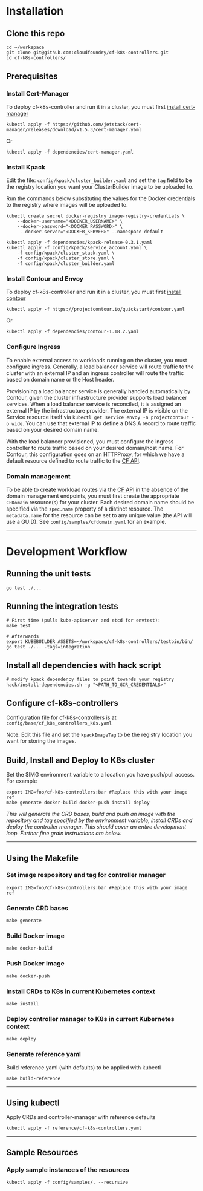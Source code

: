 # Installation
## Clone this repo

```
cd ~/workspace
git clone git@github.com:cloudfoundry/cf-k8s-controllers.git
cd cf-k8s-controllers/
```

## Prerequisites

### Install Cert-Manager
To deploy cf-k8s-controller and run it in a cluster, you must first [install cert-manager](https://cert-manager.io/docs/installation/) 
```
kubectl apply -f https://github.com/jetstack/cert-manager/releases/download/v1.5.3/cert-manager.yaml
```
Or
```
kubectl apply -f dependencies/cert-manager.yaml
```

### Install Kpack

Edit the file: `config/kpack/cluster_builder.yaml` and set the `tag` field to be the registry location you want your ClusterBuilder image to be uploaded to.

Run the commands below substituting the values for the Docker credentials to the registry where images will be uploaded to.
```
kubectl create secret docker-registry image-registry-credentials \
    --docker-username="<DOCKER_USERNAME>" \
    --docker-password="<DOCKER_PASSWORD>" \
     --docker-server="<DOCKER_SERVER>" --namespace default

kubectl apply -f dependencies/kpack-release-0.3.1.yaml
kubectl apply -f config/kpack/service_account.yaml \
    -f config/kpack/cluster_stack.yaml \
    -f config/kpack/cluster_store.yaml \
    -f config/kpack/cluster_builder.yaml
```

### Install Contour and Envoy

To deploy cf-k8s-controller and run it in a cluster, you must first [install contour](https://projectcontour.io/getting-started/) 
```
kubectl apply -f https://projectcontour.io/quickstart/contour.yaml
```
Or
```
kubectl apply -f dependencies/contour-1.18.2.yaml

```

### Configure Ingress
To enable external access to workloads running on the cluster, you must configure ingress. Generally, a load balancer service will route traffic to the cluster with an external IP and an ingress controller will route the traffic based on domain name or the Host header.

Provisioning a load balancer service is generally handled automatically by Contour, given the cluster infrastructure provider supports load balancer services. When a load balancer service is reconciled, it is assigned an external IP by the infrastructure provider. The external IP is visible on the Service resource itself via `kubectl get service envoy -n projectcontour -o wide`. You can use that external IP to define a DNS A record to route traffic based on your desired domain name.

With the load balancer provisioned, you must configure the ingress controller to route traffic based on your desired domain/host name. For Contour, this configuration goes on an HTTPProxy, for which we have a default resource defined to route traffic to the [CF API](https://github.com/cloudfoundry/cf-k8s-api).

### Domain management
To be able to create workload routes via the [CF API](https://github.com/cloudfoundry/cf-k8s-api) in the absence of the domain management endpoints, you must first create the appropriate `CFDomain` resource(s) for your cluster. Each desired domain name should be specified via the `spec.name` property of a distinct resource. The `metadata.name` for the resource can be set to any unique value (the API will use a GUID). See `config/samples/cfdomain.yaml` for an example.

---
# Development Workflow

## Running the unit tests
```
go test ./...
```

## Running the integration tests
```
# First time (pulls kube-apiserver and etcd for envtest):
make test

# Afterwards
export KUBEBUILDER_ASSETS=~/workspace/cf-k8s-controllers/testbin/bin/
go test ./... -tags=integration
```
## Install all dependencies with hack script
```
# modify kpack dependency files to point towards your registry
hack/install-dependencies.sh -g "<PATH_TO_GCR_CREDENTIALS>"
```

## Configure cf-k8s-controllers
Configuration file for cf-k8s-controllers is at `config/base/cf_k8s_controllers_k8s.yaml`

Note: Edit this file and set the `kpackImageTag` to be the registry location you want for storing the images. 

## Build, Install and Deploy to K8s cluster
Set the $IMG environment variable to a location you have push/pull access. For example 
```
export IMG=foo/cf-k8s-controllers:bar #Replace this with your image ref
make generate docker-build docker-push install deploy
```
*This will generate the CRD bases, build and push an image with the repository and tag specified by the environment variable, install CRDs and deploy the controller manager. This should cover an entire development loop. Further fine grain instructions are below.*

---
## Using the Makefile
### Set image respository and tag for controller manager
```
export IMG=foo/cf-k8s-controllers:bar #Replace this with your image ref
```
### Generate CRD bases
```
make generate
```
### Build Docker image
```
make docker-build
```
### Push Docker image
```
make docker-push
```
### Install CRDs to K8s in current Kubernetes context
```
make install
```
### Deploy controller manager to K8s in current Kubernetes context
```
make deploy
```

### Generate reference yaml
Build reference yaml (with defaults) to be applied with kubectl
```
make build-reference
```
---
## Using kubectl
Apply CRDs and controller-manager with reference defaults
```
kubectl apply -f reference/cf-k8s-controllers.yaml
```
---
## Sample Resources
### Apply sample instances of the resources
```
kubectl apply -f config/samples/. --recursive
```

